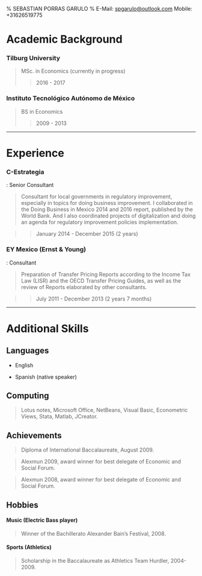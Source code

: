 % SEBASTIAN PORRAS GARULO
% E-Mail: spgarulo@outlook.com         Mobile: +31626519775

Academic Background
=======


### Tilburg University

> MSc. in Economics (currently in progress)
>> 2016 - 2017

### Instituto Tecnológico Autónomo de México

> BS in Economics
>> 2009 - 2013

- - -

Experience
==========


### C-Estrategia

:   Senior Consultant
 
> Consultant for local governments in regulatory improvement, especially in topics for doing business improvement. I collaborated in the Doing Business in Mexico 2014 and 2016 report, published by the World Bank. And I also coordinated projects of digitalization and doing an agenda for regulatory improvement policies implementation.

> > January 2014 - December 2015 (2 years)

### EY Mexico (Ernst & Young)

:   Consultant 

> Preparation of Transfer Pricing Reports according to the Income Tax Law (LISR) and the OECD Transfer Pricing Guides, as well as the review of Reports elaborated by other consultants. 

> > July 2011 - December 2013 (2 years 7 months)

- - -

Additional Skills
=================


## Languages

* English

* Spanish (native speaker)

## Computing

> Lotus notes, Microsoft Office, NetBeans, Visual Basic, Econometric Views, Stata, Matlab, JCreator.

## Achievements

> Diploma of International Baccalaureate, August 2009.

> Alexmun 2009, award winner for best delegate of Economic and Social Forum.

> Alexmun 2008, award winner for best delegate of Economic and Social Forum.

## Hobbies

#### Music (Electric Bass player)
> Winner of the Bachillerato Alexander Bain’s Festival, 2008.

#### Sports (Athletics)
> Scholarship in the Baccalaureate as Athletics Team Hurdler, 2004-2009.





